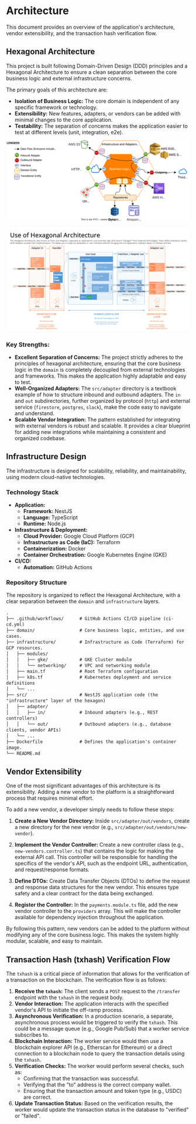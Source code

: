 # Architecture

This document provides an overview of the application's architecture, vendor extensibility, and the transaction hash verification flow.

## Hexagonal Architecture

This project is built following Domain-Driven Design (DDD) principles and a Hexagonal Architecture to ensure a clean separation between the core business logic and external infrastructure concerns.

The primary goals of this architecture are:
- **Isolation of Business Logic:** The core domain is independent of any specific framework or technology.
- **Extensibility:** New features, adapters, or vendors can be added with minimal changes to the core application.
- **Testability:** The separation of concerns makes the application easier to test at different levels (unit, integration, e2e).

<p align="center">
  <img src="./README-hexarch-diagram.svg">
</p>
<p align="center">
  <img src="./README-hexagonal-architecture-data-flow.jpeg" alt="Hexagonal Architecture Data Flow">
</p>

### Key Strengths:

*   **Excellent Separation of Concerns:** The project strictly adheres to the principles of hexagonal architecture, ensuring that the core business logic in the `domain` is completely decoupled from external technologies and frameworks. This makes the application highly adaptable and easy to test.
*   **Well-Organized Adapters:** The `src/adapter` directory is a textbook example of how to structure inbound and outbound adapters. The `in` and `out` subdirectories, further organized by protocol (`http`) and external service (`firestore`, `postgres`, `slack`), make the code easy to navigate and understand.
*   **Scalable Vendor Integration:** The pattern established for integrating with external vendors is robust and scalable. It provides a clear blueprint for adding new integrations while maintaining a consistent and organized codebase.

## Infrastructure Design

The infrastructure is designed for scalability, reliability, and maintainability, using modern cloud-native technologies.

### Technology Stack

-   **Application:**
    -   **Framework:** NestJS
    -   **Language:** TypeScript
    -   **Runtime:** Node.js
-   **Infrastructure & Deployment:**
    -   **Cloud Provider:** Google Cloud Platform (GCP)
    -   **Infrastructure as Code (IaC):** Terraform
    -   **Containerization:** Docker
    -   **Container Orchestration:** Google Kubernetes Engine (GKE)
-   **CI/CD:**
    -   **Automation:** GitHub Actions

### Repository Structure

The repository is organized to reflect the Hexagonal Architecture, with a clear separation between the `domain` and `infrastructure` layers.

```
.
├── .github/workflows/      # GitHub Actions CI/CD pipeline (ci-cd.yml)
├── domain/                 # Core business logic, entities, and use cases.
├── infrastructure/         # Infrastructure as Code (Terraform) for GCP resources.
│   ├── modules/
│   │   ├── gke/            # GKE Cluster module
│   │   └── networking/     # VPC and networking module
│   ├── main.tf             # Root Terraform configuration
│   ├── k8s.tf              # Kubernetes deployment and service definitions
│   └── ...
├── src/                    # NestJS application code (the "infrastructure" layer of the hexagon)
│   ├── adapter/
│   │   ├── in/             # Inbound adapters (e.g., REST controllers)
│   │   └── out/            # Outbound adapters (e.g., database clients, vendor APIs)
│   └── ...
├── Dockerfile              # Defines the application's container image.
└── README.md
```

## Vendor Extensibility

One of the most significant advantages of this architecture is its extensibility. Adding a new vendor to the platform is a straightforward process that requires minimal effort.

To add a new vendor, a developer simply needs to follow these steps:

1.  **Create a New Vendor Directory:** Inside `src/adapter/out/vendors`, create a new directory for the new vendor (e.g., `src/adapter/out/vendors/new-vendor`).

2.  **Implement the Vendor Controller:** Create a new controller class (e.g., `new-vendors.controller.ts`) that contains the logic for making the external API call. This controller will be responsible for handling the specifics of the vendor's API, such as the endpoint URL, authentication, and request/response formats.

3.  **Define DTOs:** Create Data Transfer Objects (DTOs) to define the request and response data structures for the new vendor. This ensures type safety and a clear contract for the data being exchanged.

4.  **Register the Controller:** In the `payments.module.ts` file, add the new vendor controller to the `providers` array. This will make the controller available for dependency injection throughout the application.

By following this pattern, new vendors can be added to the platform without modifying any of the core business logic. This makes the system highly modular, scalable, and easy to maintain.

## Transaction Hash (txhash) Verification Flow

The `txhash` is a critical piece of information that allows for the verification of a transaction on the blockchain. The verification flow is as follows:

1.  **Receive the `txhash`:** The client sends a `POST` request to the `/transfer` endpoint with the `txhash` in the request body.
2.  **Vendor Interaction:** The application interacts with the specified vendor's API to initiate the off-ramp process.
3.  **Asynchronous Verification:** In a production scenario, a separate, asynchronous process would be triggered to verify the `txhash`. This could be a message queue (e.g., Google Pub/Sub) that a worker service subscribes to.
4.  **Blockchain Interaction:** The worker service would then use a blockchain explorer API (e.g., Etherscan for Ethereum) or a direct connection to a blockchain node to query the transaction details using the `txhash`.
5.  **Verification Checks:** The worker would perform several checks, such as:
    *   Confirming that the transaction was successful.
    *   Verifying that the "to" address is the correct company wallet.
    *   Ensuring that the transaction amount and token type (e.g., USDC) are correct.
6.  **Update Transaction Status:** Based on the verification results, the worker would update the transaction status in the database to "verified" or "failed".
